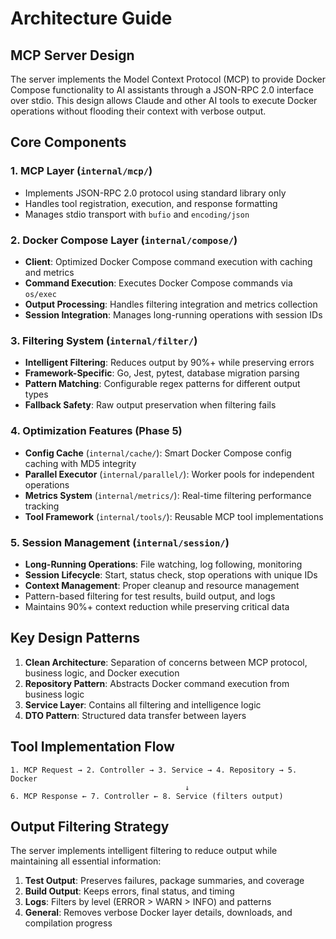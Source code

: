 # Architecture Guide

## MCP Server Design
The server implements the Model Context Protocol (MCP) to provide Docker Compose functionality to AI assistants through a JSON-RPC 2.0 interface over stdio. This design allows Claude and other AI tools to execute Docker operations without flooding their context with verbose output.

## Core Components

### 1. MCP Layer (`internal/mcp/`)
- Implements JSON-RPC 2.0 protocol using standard library only
- Handles tool registration, execution, and response formatting
- Manages stdio transport with `bufio` and `encoding/json`

### 2. Docker Compose Layer (`internal/compose/`)
- **Client**: Optimized Docker Compose command execution with caching and metrics
- **Command Execution**: Executes Docker Compose commands via `os/exec`
- **Output Processing**: Handles filtering integration and metrics collection
- **Session Integration**: Manages long-running operations with session IDs

### 3. Filtering System (`internal/filter/`)
- **Intelligent Filtering**: Reduces output by 90%+ while preserving errors
- **Framework-Specific**: Go, Jest, pytest, database migration parsing
- **Pattern Matching**: Configurable regex patterns for different output types
- **Fallback Safety**: Raw output preservation when filtering fails

### 4. Optimization Features (Phase 5)
- **Config Cache** (`internal/cache/`): Smart Docker Compose config caching with MD5 integrity
- **Parallel Executor** (`internal/parallel/`): Worker pools for independent operations  
- **Metrics System** (`internal/metrics/`): Real-time filtering performance tracking
- **Tool Framework** (`internal/tools/`): Reusable MCP tool implementations

### 5. Session Management (`internal/session/`)
- **Long-Running Operations**: File watching, log following, monitoring
- **Session Lifecycle**: Start, status check, stop operations with unique IDs
- **Context Management**: Proper cleanup and resource management
- Pattern-based filtering for test results, build output, and logs
- Maintains 90%+ context reduction while preserving critical data

## Key Design Patterns

1. **Clean Architecture**: Separation of concerns between MCP protocol, business logic, and Docker execution
2. **Repository Pattern**: Abstracts Docker command execution from business logic
3. **Service Layer**: Contains all filtering and intelligence logic
4. **DTO Pattern**: Structured data transfer between layers

## Tool Implementation Flow
```
1. MCP Request → 2. Controller → 3. Service → 4. Repository → 5. Docker
                                       ↓
6. MCP Response ← 7. Controller ← 8. Service (filters output)
```

## Output Filtering Strategy

The server implements intelligent filtering to reduce output while maintaining all essential information:

1. **Test Output**: Preserves failures, package summaries, and coverage
2. **Build Output**: Keeps errors, final status, and timing
3. **Logs**: Filters by level (ERROR > WARN > INFO) and patterns
4. **General**: Removes verbose Docker layer details, downloads, and compilation progress